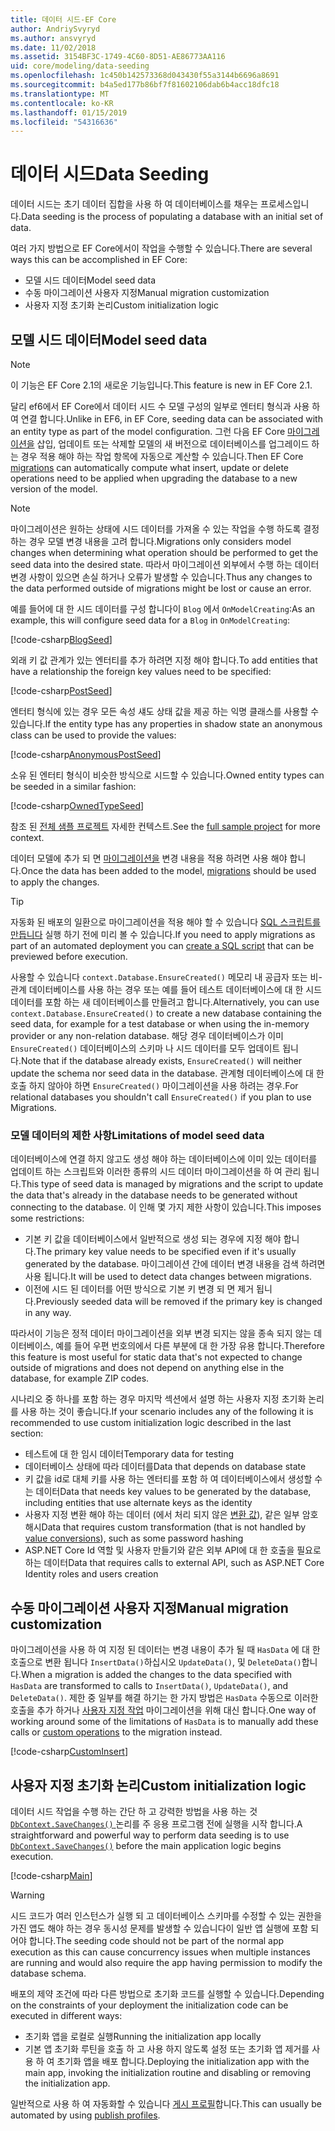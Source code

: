 ```yaml
---
title: 데이터 시드-EF Core
author: AndriySvyryd
ms.author: ansvyryd
ms.date: 11/02/2018
ms.assetid: 3154BF3C-1749-4C60-8D51-AE86773AA116
uid: core/modeling/data-seeding
ms.openlocfilehash: 1c450b142573368d043430f55a3144b6696a8691
ms.sourcegitcommit: b4a5ed177b86bf7f81602106dab6b4acc18dfc18
ms.translationtype: MT
ms.contentlocale: ko-KR
ms.lasthandoff: 01/15/2019
ms.locfileid: "54316636"
---
```

# <a name="data-seeding"></a><span data-ttu-id="949fc-102">데이터 시드</span><span class="sxs-lookup"><span data-stu-id="949fc-102">Data Seeding</span></span>

<span data-ttu-id="949fc-103">데이터 시드는 초기 데이터 집합을 사용 하 여 데이터베이스를 채우는 프로세스입니다.</span><span class="sxs-lookup"><span data-stu-id="949fc-103">Data seeding is the process of populating a database with an initial set of data.</span></span>

<span data-ttu-id="949fc-104">여러 가지 방법으로 EF Core에서이 작업을 수행할 수 있습니다.</span><span class="sxs-lookup"><span data-stu-id="949fc-104">There are several ways this can be accomplished in EF Core:</span></span>
* <span data-ttu-id="949fc-105">모델 시드 데이터</span><span class="sxs-lookup"><span data-stu-id="949fc-105">Model seed data</span></span>
* <span data-ttu-id="949fc-106">수동 마이그레이션 사용자 지정</span><span class="sxs-lookup"><span data-stu-id="949fc-106">Manual migration customization</span></span>
* <span data-ttu-id="949fc-107">사용자 지정 초기화 논리</span><span class="sxs-lookup"><span data-stu-id="949fc-107">Custom initialization logic</span></span>

## <a name="model-seed-data"></a><span data-ttu-id="949fc-108">모델 시드 데이터</span><span class="sxs-lookup"><span data-stu-id="949fc-108">Model seed data</span></span>

> [!NOTE]
> <span data-ttu-id="949fc-109">이 기능은 EF Core 2.1의 새로운 기능입니다.</span><span class="sxs-lookup"><span data-stu-id="949fc-109">This feature is new in EF Core 2.1.</span></span>

<span data-ttu-id="949fc-110">달리 ef6에서 EF Core에서 데이터 시드 수 모델 구성의 일부로 엔터티 형식과 사용 하 여 연결 합니다.</span><span class="sxs-lookup"><span data-stu-id="949fc-110">Unlike in EF6, in EF Core, seeding data can be associated with an entity type as part of the model configuration.</span></span> <span data-ttu-id="949fc-111">그런 다음 EF Core [마이그레이션을](xref:core/managing-schemas/migrations/index) 삽입, 업데이트 또는 삭제할 모델의 새 버전으로 데이터베이스를 업그레이드 하는 경우 적용 해야 하는 작업 항목에 자동으로 계산할 수 있습니다.</span><span class="sxs-lookup"><span data-stu-id="949fc-111">Then EF Core [migrations](xref:core/managing-schemas/migrations/index) can automatically compute what insert, update or delete operations need to be applied when upgrading the database to a new version of the model.</span></span>

> [!NOTE]
> <span data-ttu-id="949fc-112">마이그레이션은 원하는 상태에 시드 데이터를 가져올 수 있는 작업을 수행 하도록 결정 하는 경우 모델 변경 내용을 고려 합니다.</span><span class="sxs-lookup"><span data-stu-id="949fc-112">Migrations only considers model changes when determining what operation should be performed to get the seed data into the desired state.</span></span> <span data-ttu-id="949fc-113">따라서 마이그레이션 외부에서 수행 하는 데이터 변경 사항이 있으면 손실 하거나 오류가 발생할 수 있습니다.</span><span class="sxs-lookup"><span data-stu-id="949fc-113">Thus any changes to the data performed outside of migrations might be lost or cause an error.</span></span>

<span data-ttu-id="949fc-114">예를 들어에 대 한 시드 데이터를 구성 합니다이 `Blog` 에서 `OnModelCreating`:</span><span class="sxs-lookup"><span data-stu-id="949fc-114">As an example, this will configure seed data for a `Blog` in `OnModelCreating`:</span></span>

[!code-csharp[BlogSeed](../../../samples/core/Modeling/DataSeeding/DataSeedingContext.cs?name=BlogSeed)]

<span data-ttu-id="949fc-115">외래 키 값 관계가 있는 엔터티를 추가 하려면 지정 해야 합니다.</span><span class="sxs-lookup"><span data-stu-id="949fc-115">To add entities that have a relationship the foreign key values need to be specified:</span></span>

[!code-csharp[PostSeed](../../../samples/core/Modeling/DataSeeding/DataSeedingContext.cs?name=PostSeed)]

<span data-ttu-id="949fc-116">엔터티 형식에 있는 경우 모든 속성 섀도 상태 값을 제공 하는 익명 클래스를 사용할 수 있습니다.</span><span class="sxs-lookup"><span data-stu-id="949fc-116">If the entity type has any properties in shadow state an anonymous class can be used to provide the values:</span></span>

[!code-csharp[AnonymousPostSeed](../../../samples/core/Modeling/DataSeeding/DataSeedingContext.cs?name=AnonymousPostSeed)]

<span data-ttu-id="949fc-117">소유 된 엔터티 형식이 비슷한 방식으로 시드할 수 있습니다.</span><span class="sxs-lookup"><span data-stu-id="949fc-117">Owned entity types can be seeded in a similar fashion:</span></span>

[!code-csharp[OwnedTypeSeed](../../../samples/core/Modeling/DataSeeding/DataSeedingContext.cs?name=OwnedTypeSeed)]

<span data-ttu-id="949fc-118">참조 된 [전체 샘플 프로젝트](https://github.com/aspnet/EntityFramework.Docs/tree/master/samples/core/Modeling/DataSeeding) 자세한 컨텍스트.</span><span class="sxs-lookup"><span data-stu-id="949fc-118">See the [full sample project](https://github.com/aspnet/EntityFramework.Docs/tree/master/samples/core/Modeling/DataSeeding) for more context.</span></span>

<span data-ttu-id="949fc-119">데이터 모델에 추가 되 면 [마이그레이션을](xref:core/managing-schemas/migrations/index) 변경 내용을 적용 하려면 사용 해야 합니다.</span><span class="sxs-lookup"><span data-stu-id="949fc-119">Once the data has been added to the model, [migrations](xref:core/managing-schemas/migrations/index) should be used to apply the changes.</span></span>

> [!TIP]
> <span data-ttu-id="949fc-120">자동화 된 배포의 일환으로 마이그레이션을 적용 해야 할 수 있습니다 [SQL 스크립트를 만듭니다](xref:core/managing-schemas/migrations/index#generate-sql-scripts) 실행 하기 전에 미리 볼 수 있습니다.</span><span class="sxs-lookup"><span data-stu-id="949fc-120">If you need to apply migrations as part of an automated deployment you can [create a SQL script](xref:core/managing-schemas/migrations/index#generate-sql-scripts) that can be previewed before execution.</span></span>

<span data-ttu-id="949fc-121">사용할 수 있습니다 `context.Database.EnsureCreated()` 메모리 내 공급자 또는 비-관계 데이터베이스를 사용 하는 경우 또는 예를 들어 테스트 데이터베이스에 대 한 시드 데이터를 포함 하는 새 데이터베이스를 만들려고 합니다.</span><span class="sxs-lookup"><span data-stu-id="949fc-121">Alternatively, you can use `context.Database.EnsureCreated()` to create a new database containing the seed data, for example for a test database or when using the in-memory provider or any non-relation database.</span></span> <span data-ttu-id="949fc-122">해당 경우 데이터베이스가 이미 `EnsureCreated()` 데이터베이스의 스키마 나 시드 데이터를 모두 업데이트 됩니다.</span><span class="sxs-lookup"><span data-stu-id="949fc-122">Note that if the database already exists, `EnsureCreated()` will neither update the schema nor seed data in the database.</span></span> <span data-ttu-id="949fc-123">관계형 데이터베이스에 대 한 호출 하지 않아야 하면 `EnsureCreated()` 마이그레이션을 사용 하려는 경우.</span><span class="sxs-lookup"><span data-stu-id="949fc-123">For relational databases you shouldn't call `EnsureCreated()` if you plan to use Migrations.</span></span>

### <a name="limitations-of-model-seed-data"></a><span data-ttu-id="949fc-124">모델 데이터의 제한 사항</span><span class="sxs-lookup"><span data-stu-id="949fc-124">Limitations of model seed data</span></span>

<span data-ttu-id="949fc-125">데이터베이스에 연결 하지 않고도 생성 해야 하는 데이터베이스에 이미 있는 데이터를 업데이트 하는 스크립트와 이러한 종류의 시드 데이터 마이그레이션을 하 여 관리 됩니다.</span><span class="sxs-lookup"><span data-stu-id="949fc-125">This type of seed data is managed by migrations and the script to update the data that's already in the database needs to be generated without connecting to the database.</span></span> <span data-ttu-id="949fc-126">이 인해 몇 가지 제한 사항이 있습니다.</span><span class="sxs-lookup"><span data-stu-id="949fc-126">This imposes some restrictions:</span></span>
* <span data-ttu-id="949fc-127">기본 키 값을 데이터베이스에서 일반적으로 생성 되는 경우에 지정 해야 합니다.</span><span class="sxs-lookup"><span data-stu-id="949fc-127">The primary key value needs to be specified even if it's usually generated by the database.</span></span> <span data-ttu-id="949fc-128">마이그레이션 간에 데이터 변경 내용을 검색 하려면 사용 됩니다.</span><span class="sxs-lookup"><span data-stu-id="949fc-128">It will be used to detect data changes between migrations.</span></span>
* <span data-ttu-id="949fc-129">이전에 시드 된 데이터를 어떤 방식으로 기본 키 변경 되 면 제거 됩니다.</span><span class="sxs-lookup"><span data-stu-id="949fc-129">Previously seeded data will be removed if the primary key is changed in any way.</span></span>

<span data-ttu-id="949fc-130">따라서이 기능은 정적 데이터 마이그레이션을 외부 변경 되지는 않을 종속 되지 않는 데이터베이스, 예를 들어 우편 번호의에서 다른 부분에 대 한 가장 유용 합니다.</span><span class="sxs-lookup"><span data-stu-id="949fc-130">Therefore this feature is most useful for static data that's not expected to change outside of migrations and does not depend on anything else in the database, for example ZIP codes.</span></span>

<span data-ttu-id="949fc-131">시나리오 중 하나를 포함 하는 경우 마지막 섹션에서 설명 하는 사용자 지정 초기화 논리를 사용 하는 것이 좋습니다.</span><span class="sxs-lookup"><span data-stu-id="949fc-131">If your scenario includes any of the following it is recommended to use custom initialization logic described in the last section:</span></span>
* <span data-ttu-id="949fc-132">테스트에 대 한 임시 데이터</span><span class="sxs-lookup"><span data-stu-id="949fc-132">Temporary data for testing</span></span>
* <span data-ttu-id="949fc-133">데이터베이스 상태에 따라 데이터를</span><span class="sxs-lookup"><span data-stu-id="949fc-133">Data that depends on database state</span></span>
* <span data-ttu-id="949fc-134">키 값을 id로 대체 키를 사용 하는 엔터티를 포함 하 여 데이터베이스에서 생성할 수는 데이터</span><span class="sxs-lookup"><span data-stu-id="949fc-134">Data that needs key values to be generated by the database, including entities that use alternate keys as the identity</span></span>
* <span data-ttu-id="949fc-135">사용자 지정 변환 해야 하는 데이터 (에서 처리 되지 않은 [변환 값](xref:core/modeling/value-conversions)), 같은 일부 암호 해시</span><span class="sxs-lookup"><span data-stu-id="949fc-135">Data that requires custom transformation (that is not handled by [value conversions](xref:core/modeling/value-conversions)), such as some password hashing</span></span>
* <span data-ttu-id="949fc-136">ASP.NET Core Id 역할 및 사용자 만들기와 같은 외부 API에 대 한 호출을 필요로 하는 데이터</span><span class="sxs-lookup"><span data-stu-id="949fc-136">Data that requires calls to external API, such as ASP.NET Core Identity roles and users creation</span></span>

## <a name="manual-migration-customization"></a><span data-ttu-id="949fc-137">수동 마이그레이션 사용자 지정</span><span class="sxs-lookup"><span data-stu-id="949fc-137">Manual migration customization</span></span>

<span data-ttu-id="949fc-138">마이그레이션을 사용 하 여 지정 된 데이터는 변경 내용이 추가 될 때 `HasData` 에 대 한 호출으로 변환 됩니다 `InsertData()`하십시오 `UpdateData()`, 및 `DeleteData()`합니다.</span><span class="sxs-lookup"><span data-stu-id="949fc-138">When a migration is added the changes to the data specified with `HasData` are transformed to calls to `InsertData()`, `UpdateData()`, and `DeleteData()`.</span></span> <span data-ttu-id="949fc-139">제한 중 일부를 해결 하기는 한 가지 방법은 `HasData` 수동으로 이러한 호출을 추가 하거나 [사용자 지정 작업](xref:core/managing-schemas/migrations/operations) 마이그레이션을 위해 대신 합니다.</span><span class="sxs-lookup"><span data-stu-id="949fc-139">One way of working around some of the limitations of `HasData` is to manually add these calls or [custom operations](xref:core/managing-schemas/migrations/operations) to the migration instead.</span></span>

[!code-csharp[CustomInsert](../../../samples/core/Modeling/DataSeeding/Migrations/20181102235626_Initial.cs?name=CustomInsert)]

## <a name="custom-initialization-logic"></a><span data-ttu-id="949fc-140">사용자 지정 초기화 논리</span><span class="sxs-lookup"><span data-stu-id="949fc-140">Custom initialization logic</span></span>

<span data-ttu-id="949fc-141">데이터 시드 작업을 수행 하는 간단 하 고 강력한 방법을 사용 하는 것 [ `DbContext.SaveChanges()` ](xref:core/saving/index) 논리를 주 응용 프로그램 전에 실행을 시작 합니다.</span><span class="sxs-lookup"><span data-stu-id="949fc-141">A straightforward and powerful way to perform data seeding is to use [`DbContext.SaveChanges()`](xref:core/saving/index) before the main application logic begins execution.</span></span>

[!code-csharp[Main](../../../samples/core/Modeling/DataSeeding/Program.cs?name=CustomSeeding)]

> [!WARNING]
> <span data-ttu-id="949fc-142">시드 코드가 여러 인스턴스가 실행 되 고 데이터베이스 스키마를 수정할 수 있는 권한을 가진 앱도 해야 하는 경우 동시성 문제를 발생할 수 있습니다이 일반 앱 실행에 포함 되어야 합니다.</span><span class="sxs-lookup"><span data-stu-id="949fc-142">The seeding code should not be part of the normal app execution as this can cause concurrency issues when multiple instances are running and would also require the app having permission to modify the database schema.</span></span>

<span data-ttu-id="949fc-143">배포의 제약 조건에 따라 다른 방법으로 초기화 코드를 실행할 수 있습니다.</span><span class="sxs-lookup"><span data-stu-id="949fc-143">Depending on the constraints of your deployment the initialization code can be executed in different ways:</span></span>
* <span data-ttu-id="949fc-144">초기화 앱을 로컬로 실행</span><span class="sxs-lookup"><span data-stu-id="949fc-144">Running the initialization app locally</span></span>
* <span data-ttu-id="949fc-145">기본 앱 초기화 루틴을 호출 하 고 사용 하지 않도록 설정 또는 초기화 앱 제거를 사용 하 여 초기화 앱을 배포 합니다.</span><span class="sxs-lookup"><span data-stu-id="949fc-145">Deploying the initialization app with the main app, invoking the initialization routine and disabling or removing the initialization app.</span></span>

<span data-ttu-id="949fc-146">일반적으로 사용 하 여 자동화할 수 있습니다 [게시 프로필](https://docs.microsoft.com/en-us/aspnet/core/host-and-deploy/visual-studio-publish-profiles)합니다.</span><span class="sxs-lookup"><span data-stu-id="949fc-146">This can usually be automated by using [publish profiles](https://docs.microsoft.com/en-us/aspnet/core/host-and-deploy/visual-studio-publish-profiles).</span></span>
